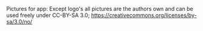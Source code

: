 Pictures for app: Except logo's all pictures are the authors own and can be used freely under CC-BY-SA 3.0; https://creativecommons.org/licenses/by-sa/3.0/no/
